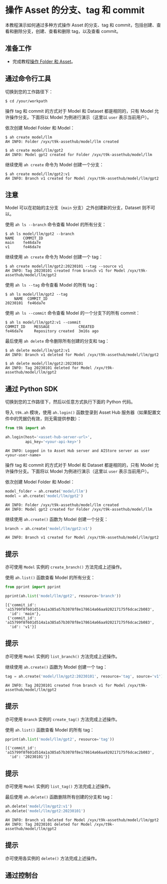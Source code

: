 # 操作 Asset 的分支、tag 和 commit

本教程演示如何通过多种方式操作 Asset 的分支、tag 和 commit，包括创建、查看和删除分支，创建、查看和删除 tag，以及查看 commit。

## 准备工作

* 完成教程[操作 Folder 和 Asset](./manipulate-folder-asset.md)。

## 通过命令行工具

切换到您的工作路径下：

```shell
$ cd /your/workpath
```

操作 tag 和 commit 的方式对于 Model 和 Dataset 都是相同的，只有 Model 允许操作分支。下面将以 Model 为例进行演示（这里以 `user` 表示当前用户）。

依次创建 Model Folder 和 Model：

```shell
$ ah create model/llm
AH INFO: Folder /xyx/t9k-assethub/model/llm created

$ ah create model/llm/gpt2
AH INFO: Model gpt2 created for Folder /xyx/t9k-assethub/model/llm
```

继续使用 `ah create` 命令为 Model 创建一个分支：

```shell
$ ah create model/llm/gpt2:v1
AH INFO: Branch v1 created for Model /xyx/t9k-assethub/model/llm/gpt2
```

<aside class="note">
<h1>注意</h1>

Model 可以在初始的主分支（`main` 分支）之外创建新的分支，Dataset 则不可以。

</aside>

使用 `ah ls --branch` 命令查看 Model 的所有分支：

```shell
$ ah ls model/llm/gpt2 --branch
NAME    COMMIT_ID
main    fe46da7e
v1      fe46da7e
```

继续使用 `ah create` 命令为 Model 创建一个 tag：

```shell
$ ah create model/llm/gpt2:20230101 --tag --source v1
AH INFO: Tag 20230101 created from branch v1 for Model /xyx/t9k-assethub/model/llm/gpt2
```

使用 `ah ls --tag` 命令查看 Model 的所有 tag：

```shell
$ ah ls model/llm/gpt2 --tag
    NAME  COMMIT_ID
20230101  fe46da7e
```

使用 `ah ls --commit` 命令查看 Model 的一个分支下的所有 commit：

```shell
$ ah ls model/llm/gpt2:v1 --commit
COMMIT_ID    MESSAGE             CREATED
fe46da7e     Repository created  3m16s ago
```

最后使用 `ah delete` 命令删除所有创建的分支和 tag：

```shell
$ ah delete model/llm/gpt2:v1
AH INFO: Branch v1 deleted for Model /xyx/t9k-assethub/model/llm/gpt2

$ ah delete model/llm/gpt2:20230101
AH INFO: Tag 20230101 deleted for Model /xyx/t9k-assethub/model/llm/gpt2
```

## 通过 Python SDK

切换到您的工作路径下，然后以任意方式执行下面的 Python 代码。

导入 `t9k.ah` 模块，使用 `ah.login()` 函数登录到 Asset Hub 服务器（如果配置文件中的凭据仍有效，则无需提供参数）：

```python
from t9k import ah

ah.login(host='<asset-hub-server-url>',
         api_key='<your-api-key>')
```

```
AH INFO: Logged in to Asset Hub server and AIStore server as user <your-user-name>
```

操作 tag 和 commit 的方式对于 Model 和 Dataset 都是相同的，只有 Model 允许操作分支。下面将以 Model 为例进行演示（这里以 `user` 表示当前用户）。

依次创建 Model Folder 和 Model：

```python
model_folder = ah.create('model/llm')
model = ah.create('model/llm/gpt2')
```

```
AH INFO: Folder /xyx/t9k-assethub/model/llm created
AH INFO: Model gpt2 created for Folder /xyx/t9k-assethub/model/llm
```

继续使用 `ah.create()` 函数为 Model 创建一个分支：

```python
branch = ah.create('model/llm/gpt2:v1')
```

```
AH INFO: Branch v1 created for Model /xyx/t9k-assethub/model/llm/gpt2
```

<aside class="note tip">
<h1>提示</h1>

亦可使用 `Model` 实例的 `create_branch()` 方法完成上述操作。

</aside>

使用 `ah.list()` 函数查看 Model 的所有分支：

```python
from pprint import pprint

pprint(ah.list('model/llm/gpt2', resource='branch'))
```

```
[{'commit_id': 'a15799f8f601d514a1a385a57b3078f8e178614a66aa920217175f6dcac2b083',
  'id': 'main'},
 {'commit_id': 'a15799f8f601d514a1a385a57b3078f8e178614a66aa920217175f6dcac2b083',
  'id': 'v1'}]
```

<aside class="note tip">
<h1>提示</h1>

亦可使用 `Model` 实例的 `list_branch()` 方法完成上述操作。

</aside>

继续使用 `ah.create()` 函数为 Model 创建一个 tag：

```python
tag = ah.create('model/llm/gpt2:20230101', resource='tag', source='v1')
```

```
AH INFO: Tag 20230101 created from branch v1 for Model /xyx/t9k-assethub/model/llm/gpt2
```

<aside class="note tip">
<h1>提示</h1>

亦可使用 `Branch` 实例的 `create_tag()` 方法完成上述操作。

</aside>

使用 `ah.list()` 函数查看 Model 的所有 tag：

```python
pprint(ah.list('model/llm/gpt2', resource='tag'))
```

```
[{'commit_id': 'a15799f8f601d514a1a385a57b3078f8e178614a66aa920217175f6dcac2b083',
  'id': '20230101'}]
```

<aside class="note tip">
<h1>提示</h1>

亦可使用 `Model` 实例的 `list_tag()` 方法完成上述操作。

</aside>

最后使用 `ah.delete()` 函数删除所有创建的分支和 tag：

```python
ah.delete('model/llm/gpt2:v1')
ah.delete('model/llm/gpt2:20230101')
```

```
AH INFO: Branch v1 deleted for Model /xyx/t9k-assethub/model/llm/gpt2
AH INFO: Tag 20230101 deleted for Model /xyx/t9k-assethub/model/llm/gpt2
```

<aside class="note tip">
<h1>提示</h1>

亦可使用各实例的 `delete()` 方法完成上述操作。

</aside>

## 通过控制台
